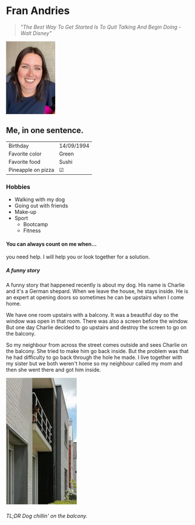 # Fran Andries

> *"The Best Way To Get Started Is To Quit Talking And Begin Doing - Walt Disney"*

![Fran](images/fran1.jpg )

## Me, in one sentence.

| |  |
| -------- | ---------- | 
| Birthday | 14/09/1994 |
| Favorite color |  Green| 
| Favorite food|  Sushi| 
| Pineapple on pizza| &#9745; | 

### Hobbies
- Walking with my dog
- Going out with friends
- Make-up
- Sport
    - Bootcamp 
    - Fitness

#### You can always count on me when...
you need help. I will help you or look together for a solution. 

##### A funny story

A funny story that happened recently is about my dog. His name is Charlie and it's a German shepard. When we leave the house, he stays inside. He is an expert at opening doors so sometimes he can be upstairs when I come home. 

We have one room upstairs with a balcony. It was a beautiful day so the window was open in that room. There was also a screen before the window. But one day Charlie decided to go upstairs and destroy the screen to go on the balcony.

So my neighbour from across the street comes outside and sees Charlie on the balcony. She tried to make him go back inside. But the problem was that he had difficulty to go back through the hole he made. I live together with my sister but we both weren't home so my neighbour called my mom and then she went there and got him inside. 

![Charlie](images/charlie1.jpg)

###### TL;DR Dog chillin' on the balcony.